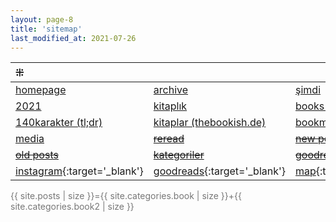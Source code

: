 ```yaml
---
layout: page-8
title: 'sitemap'
last_modified_at: 2021-07-26
---
```


| ⁜ |  |  |
|:--- |:---- |:---- |
| [homepage](/ "thebookish.de") | [archive](archive.html) | [şimdi](/now.html) |
| [2021](/2021.html) | [kitaplık](/bookshelf.html) | [books (english)](/books.html) |
| [140karakter (tl;dr)](/summary.html) | [kitaplar (thebookish.de)](/posts.html) | [bookmarks](/bookmarks.html) |
| [media](/media.html) |~~[reread](/reread.html)~~ | ~~[new posts](/new.html)~~ |
| ~~[old posts](/old.html)~~ | ~~[kategoriler](/category.html)~~ | ~~[goodreads](/goodreads.html)~~ |
| [<i class="fab fa-instagram"></i> instagram](https://www.instagram.com/thebookish.de/){:target='_blank'} | [<i class="fab fa-goodreads-g"></i> goodreads](https://www.goodreads.com/thebookishde/){:target='_blank'} | [<i class="far fa-map"></i> map](/map.html){:target='_blank'} |

<span style="color: #777;">{{ site.posts | size }}={{ site.categories.book | size }}+{{ site.categories.book2 | size }}</span>
